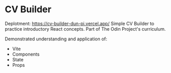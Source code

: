 # CV Builder

Deplotment: https://cv-builder-dun-pi.vercel.app/ 
Simple CV Builder to practice introductory React concepts. Part of The Odin Project's curriculum.

Demonstrated understanding and application of:

- Vite
- Components
- State
- Props
